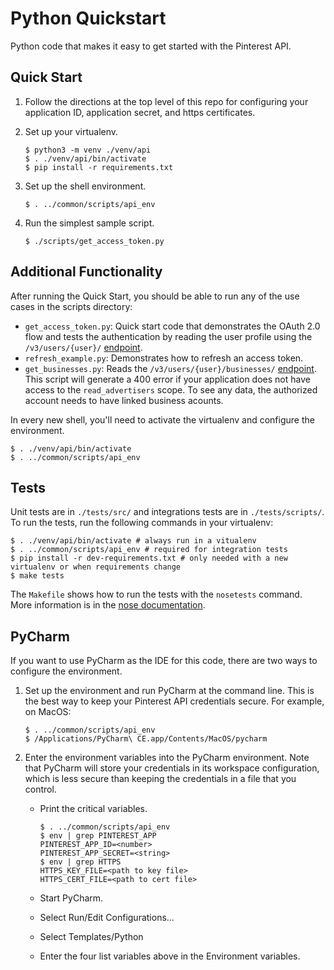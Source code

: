 # Python Quickstart

Python code that makes it easy to get started with the Pinterest API.

## Quick Start

1. Follow the directions at the top level of this repo for configuring
your application ID, application secret, and https certificates.

2. Set up your virtualenv.

   ```
   $ python3 -m venv ./venv/api
   $ . ./venv/api/bin/activate
   $ pip install -r requirements.txt
   ```

3. Set up the shell environment.

   ```
   $ . ../common/scripts/api_env
   ```

4. Run the simplest sample script.

   ```
   $ ./scripts/get_access_token.py
   ```

## Additional Functionality

After running the Quick Start, you should be able to run any of the use cases in the scripts directory:
  * `get_access_token.py`: Quick start code that demonstrates the OAuth 2.0 flow and tests the authentication by reading the user profile using the `/v3/users/{user}/` [endpoint](https://developers.pinterest.com/docs/redoc/#operation/v3_get_user_handler_GET).
  * `refresh_example.py`: Demonstrates how to refresh an access token.
  * `get_businesses.py`: Reads the `/v3/users/{user}/businesses/` [endpoint](https://developers.pinterest.com/docs/redoc/#operation/v3_get_linked_business_accounts_GET). This script will generate a 400 error if your application does not have access to the `read_advertisers` scope. To see any data, the authorized account needs to have linked business acounts.

In every new shell, you'll need to activate the virtualenv and configure the environment.

```
$ . ./venv/api/bin/activate
$ . ../common/scripts/api_env
```

## Tests

Unit tests are in `./tests/src/` and integrations tests are in `./tests/scripts/`. To run the tests, run the following commands in your virtualenv:
```
$ . ./venv/api/bin/activate # always run in a vitualenv
$ . ../common/scripts/api_env # required for integration tests
$ pip install -r dev-requirements.txt # only needed with a new virtualenv or when requirements change
$ make tests
```
The `Makefile` shows how to run the tests with the `nosetests` command. More information is in the [nose documentation](https://nose.readthedocs.io/en/latest/usage.html).

## PyCharm

If you want to use PyCharm as the IDE for this code, there are two ways
to configure the environment.

1. Set up the environment and run PyCharm at the command line. This is the best way to keep your Pinterest API credentials secure. For example, on MacOS:

   ```
   $ . ../common/scripts/api_env
   $ /Applications/PyCharm\ CE.app/Contents/MacOS/pycharm
   ```

2. Enter the environment variables into the PyCharm environment. Note that PyCharm will store your credentials in its workspace configuration,
which is less secure than keeping the credentials in a file that you control.

   * Print the critical variables.

     ```
     $ . ../common/scripts/api_env
     $ env | grep PINTEREST_APP
     PINTEREST_APP_ID=<number>
     PINTEREST_APP_SECRET=<string>
     $ env | grep HTTPS
     HTTPS_KEY_FILE=<path to key file>
     HTTPS_CERT_FILE=<path to cert file>
     ```

   * Start PyCharm.
   * Select Run/Edit Configurations...
   * Select Templates/Python
   * Enter the four list variables above in the Environment variables.


